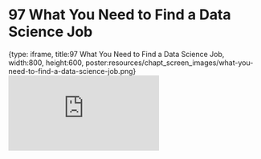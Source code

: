 # 97 What You Need to Find a Data Science Job
 
{type: iframe, title:97 What You Need to Find a Data Science Job, width:800, height:600, poster:resources/chapt_screen_images/what-you-need-to-find-a-data-science-job.png}
![](https://datatrail-jhu.github.io/DataTrail_ReOrg/no_toc/what-you-need-to-find-a-data-science-job.html)
 

 

